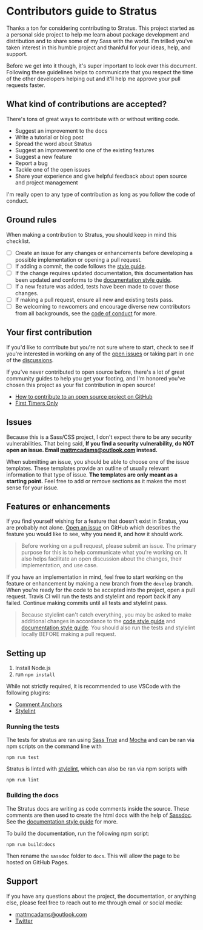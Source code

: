 # Contributors guide to Stratus
Thanks a ton for considering contributing to Stratus. This project started as a personal side project to help me learn about package development and distribution and to share some of my Sass with the world. I'm trilled you've taken interest in this humble project and thankful for your ideas, help, and support.

Before we get into it though, it's super important to look over this document. Following these guidelines helps to communicate that you respect the time of the other developers helping out and it'll help me approve your pull requests faster.

## What kind of contributions are accepted?
There's tons of great ways to contribute with or without writing code.

* Suggest an improvement to the docs
* Write a tutorial or blog post
* Spread the word about Stratus
* Suggest an improvement to one of the existing features
* Suggest a new feature
* Report a bug
* Tackle one of the open issues
* Share your experience and give helpful feedback about open source and project management

I'm really open to any type of contribution as long as you follow the code of conduct.

## Ground rules
When making a contribution to Stratus, you should keep in mind this checklist.
- [ ] Create an issue for any changes or enhancements before developing a possible implementation or opening a pull request.
- [ ] If adding a commit, the code follows the [style guide](https://github.com/MattMcAdams/stratus/wiki/Code-Style-Guide).
- [ ] If the change requires updated documentation, this documentation has been updated and conforms to the [documentation style guide](https://github.com/MattMcAdams/stratus/wiki/Documentation-Style-Guide).
- [ ] If a new feature was added, tests have been made to cover those changes.
- [ ] If making a pull request, ensure all new and existing tests pass.
- [ ] Be welcoming to newcomers and encourage diverse new contributors from all backgrounds, see the [code of conduct](https://github.com/MattMcAdams/stratus/wiki/Code-of-Conduct) for more.

## Your first contribution
If you'd like to contribute but you're not sure where to start, check to see if you're interested in working on any of the [open issues](https://github.com/MattMcAdams/stratus/issues) or taking part in one of the [discussions](https://github.com/MattMcAdams/stratus/labels/%5Bfeedback%5D%20discussion).

If you've never contributed to open source before, there's a lot of great community guides to help you get your footing, and I'm honored you've chosen this project as your fist contribution in open source!
* [How to contribute to an open source project on GitHub](https://egghead.io/courses/how-to-contribute-to-an-open-source-project-on-github)
* [First Timers Only](https://www.firsttimersonly.com/)

## Issues
Because this is a Sass/CSS project, I don't expect there to be any security vulnerabilities. That being said, **If you find a security vulnerability, do NOT open an issue. Email mattmcadams@outlook.com instead.**

When submitting an issue, you should be able to choose one of the issue templates. These templates provide an outline of usually relevant information to that type of issue. **The templates are only meant as a starting point.** Feel free to add or remove sections as it makes the most sense for your issue.

## Features or enhancements
If you find yourself wishing for a feature that doesn't exist in Stratus, you are probably not alone. [Open an issue](https://github.com/MattMcAdams/stratus/issues/new) on GitHub which describes the feature you would like to see, why you need it, and how it should work.

> Before working on a pull request, please submit an issue. The primary purpose for this is to help communicate what you're working on. It also helps facilitate an open discussion about the changes, their implementation, and use case.

If you have an implementation in mind, feel free to start working on the feature or enhancement by making a new branch from the `develop` branch. When you're ready for the code to be accepted into the project, open a pull request. Travis CI will run the tests and stylelint and report back if any failed. Continue making commits until all tests and stylelint pass.

> Because stylelint can't catch everything, you may be asked to make additional changes in accordance to the [code style guide](https://github.com/MattMcAdams/stratus/wiki/Code-Style-Guide) and [documentation style guide](https://github.com/MattMcAdams/stratus/wiki/Documentation-Style-Guide). You should also run the tests and stylelint locally BEFORE making a pull request.

## Setting up
1. Install Node.js
2. run `npm install`

While not strictly required, it is recommended to use VSCode with the following plugins:
* [Comment Anchors](https://marketplace.visualstudio.com/items?itemName=ExodiusStudios.comment-anchors)
* [Stylelint](https://marketplace.visualstudio.com/items?itemName=stylelint.vscode-stylelint)

### Running the tests
The tests for stratus are ran using [Sass True](https://www.oddbird.net/true/) and [Mocha](https://mochajs.org/) and can be ran via npm scripts on the command line with
```
npm run test
```
Stratus is linted with [stylelint](https://stylelint.io/), which can also be ran via npm scripts with
```
npm run lint
```

### Building the docs
The Stratus docs are writing as code comments inside the source. These comments are then used to create the html docs with the help of [Sassdoc](http://sassdoc.com/annotations/). See the [documentation style guide](https://github.com/MattMcAdams/stratus/wiki/Documentation-Style-Guide) for more.

To build the documentation, run the following npm script:
```
npm run build:docs
```
Then rename the `sassdoc` folder to `docs`. This will allow the page to be hosted on GitHub Pages.

## Support
If you have any questions about the project, the documentation, or anything else, please feel free to reach out to me through email or social media:
* mattmcadams@outlook.com
* [Twitter](https://twitter.com/mattmakesart)
